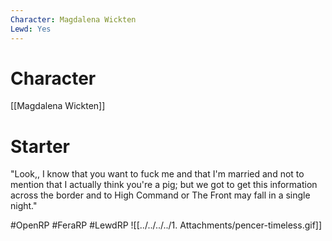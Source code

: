 ```yaml
---
Character: Magdalena Wickten
Lewd: Yes
---
```

# Character
[[Magdalena Wickten]]

# Starter
"Look,, I know that you want to fuck me and that I'm married and not to mention that I actually think you're a pig; but we got to get this information across the border and to High Command or The Front may fall in a single night."

#OpenRP #FeraRP #LewdRP 
![[../../../../1. Attachments/pencer-timeless.gif]]